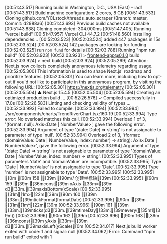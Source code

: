 [00:51:43.517] Running build in Washington, D.C., USA (East) – iad1
[00:51:43.517] Build machine configuration: 2 cores, 8 GB
[00:51:43.533] Cloning github.com/YCLstock/threads_auto_scraper (Branch: master, Commit: d2988a6)
[00:51:43.693] Previous build caches not available
[00:51:43.838] Cloning completed: 304.000ms
[00:51:47.405] Running "vercel build"
[00:51:47.957] Vercel CLI 44.7.2
[00:51:48.560] Installing dependencies...
[00:52:03.523] 
[00:52:03.524] added 447 packages in 15s
[00:52:03.524] 
[00:52:03.524] 142 packages are looking for funding
[00:52:03.525]   run `npm fund` for details
[00:52:03.788] Running "npm run build"
[00:52:03.923] 
[00:52:03.923] > frontend-app@0.1.0 build
[00:52:03.924] > next build
[00:52:03.924] 
[00:52:05.299] Attention: Next.js now collects completely anonymous telemetry regarding usage.
[00:52:05.300] This information is used to shape Next.js' roadmap and prioritize features.
[00:52:05.301] You can learn more, including how to opt-out if you'd not like to participate in this anonymous program, by visiting the following URL:
[00:52:05.301] https://nextjs.org/telemetry
[00:52:05.301] 
[00:52:05.504]    ▲ Next.js 15.4.5
[00:52:05.504] 
[00:52:05.594]    Creating an optimized production build ...
[00:52:26.576]  ✓ Compiled successfully in 17.0s
[00:52:26.583]    Linting and checking validity of types ...
[00:52:33.993] Failed to compile.
[00:52:33.994] 
[00:52:33.994] ./src/components/charts/TrendRiverChart.tsx:160:19
[00:52:33.994] Type error: No overload matches this call.
[00:52:33.994]   Overload 1 of 3, '(format: null): Axis<Date | NumberValue>', gave the following error.
[00:52:33.994]     Argument of type '(date: Date) => string' is not assignable to parameter of type 'null'.
[00:52:33.994]   Overload 2 of 3, '(format: (domainValue: Date | NumberValue, index: number) => string): Axis<Date | NumberValue>', gave the following error.
[00:52:33.994]     Argument of type '(date: Date) => string' is not assignable to parameter of type '(domainValue: Date | NumberValue, index: number) => string'.
[00:52:33.995]       Types of parameters 'date' and 'domainValue' are incompatible.
[00:52:33.995]         Type 'Date | NumberValue' is not assignable to type 'Date'.
[00:52:33.995]           Type 'number' is not assignable to type 'Date'.
[00:52:33.995] 
[00:52:33.995] [0m [90m 158 |[39m     [90m// 创建坐标轴[39m
[00:52:33.995]  [90m 159 |[39m     [36mconst[39m xAxis [33m=[39m d3[33m.[39maxisBottom(xScale)
[00:52:33.995] [31m[1m>[22m[39m[90m 160 |[39m       [33m.[39mtickFormat(formatDate)
[00:52:33.995]  [90m     |[39m                   [31m[1m^[22m[39m
[00:52:33.996]  [90m 161 |[39m       [33m.[39mticks(d3[33m.[39mtimeDay[33m.[39mevery([35m1[39m))
[00:52:33.996]  [90m 162 |[39m
[00:52:33.996]  [90m 163 |[39m     [36mconst[39m yAxis [33m=[39m d3[33m.[39maxisLeft(yScale)[0m
[00:52:34.017] Next.js build worker exited with code: 1 and signal: null
[00:52:34.062] Error: Command "npm run build" exited with 1